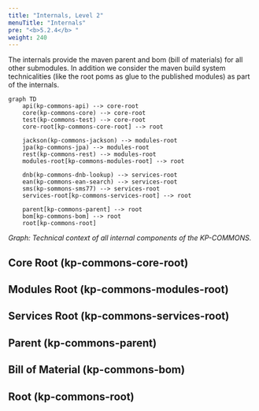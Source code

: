 ```yaml
---
title: "Internals, Level 2"
menuTitle: "Internals"
pre: "<b>5.2.4</b> "
weight: 240
---
```


The internals provide the maven parent and bom (bill of materials) for all other submodules.
In addition we consider the maven build system technicalities (like the root poms as glue to the published modules) as part of the internals.

```mermaid
graph TD
    api(kp-commons-api) --> core-root
    core(kp-commons-core) --> core-root
    test(kp-commons-test) --> core-root
    core-root[kp-commons-core-root] --> root

    jackson(kp-commons-jackson) --> modules-root
    jpa(kp-commons-jpa) --> modules-root
    rest(kp-commons-rest) --> modules-root
    modules-root[kp-commons-modules-root] --> root

    dnb(kp-commons-dnb-lookup) --> services-root
    ean(kp-commons-ean-search) --> services-root
    sms(kp-sommons-sms77) --> services-root
    services-root[kp-commons-services-root] --> root

    parent[kp-commons-parent] --> root
    bom[kp-commons-bom] --> root
    root[kp-commons-root]
```

*Graph: Technical context of all internal components of the KP-COMMONS.*

## Core Root (kp-commons-core-root)

## Modules Root (kp-commons-modules-root)

## Services Root (kp-commons-services-root)

## Parent (kp-commons-parent)

## Bill of Material (kp-commons-bom)

## Root (kp-commons-root)